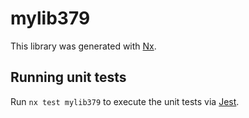 # mylib379

This library was generated with [Nx](https://nx.dev).

## Running unit tests

Run `nx test mylib379` to execute the unit tests via [Jest](https://jestjs.io).
